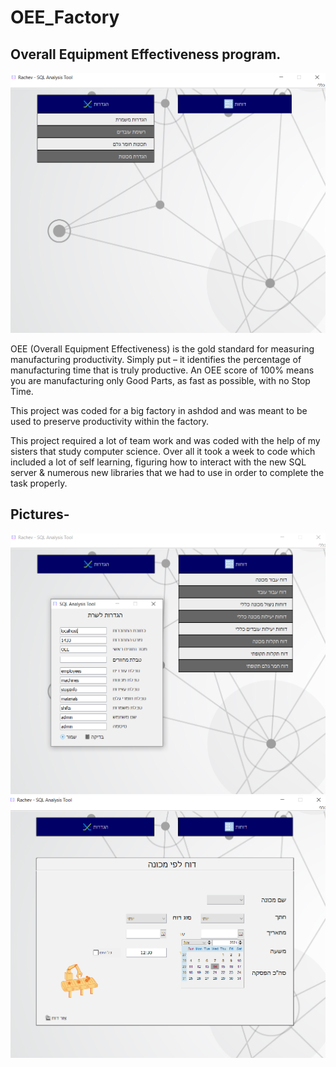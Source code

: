 # OEE_Factory

Overall Equipment Effectiveness program.
-----
![Screenshot](Picture1.png)


OEE (Overall Equipment Effectiveness) is the gold standard for measuring manufacturing productivity. Simply put – it identifies the percentage of manufacturing time that is truly productive. An OEE score of 100% means you are manufacturing only Good Parts, as fast as possible, with no Stop Time.


This project was coded for a big factory in ashdod and was meant to be used to preserve productivity within the factory.

This project required a lot of team work and was coded with the help of my sisters that study computer science.
Over all it took a week to code which included a lot of self learning, figuring how to interact with the new SQL server & numerous new libraries that we had to use in order to complete the task properly.
 
 


Pictures-
-------
![Screenshot](Picture2.png)
![Screenshot](Picture3.png)


